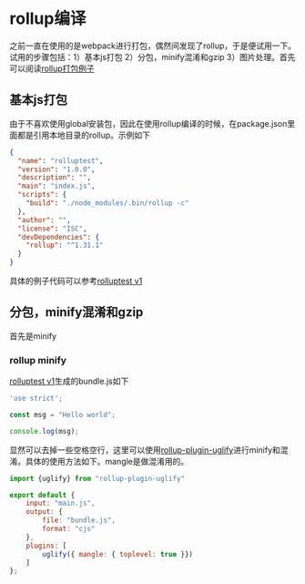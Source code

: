 # rollup编译
之前一直在使用的是webpack进行打包，偶然间发现了rollup，于是便试用一下。试用的步骤包括：1）基本js打包 2）分包，minify混淆和gzip 3）图片处理。首先可以阅读[rollup打包例子](https://www.rollupjs.com/guide/tutorial/#%E5%88%9B%E5%BB%BA%E7%AC%AC%E4%B8%80%E4%B8%AAbundlecreating-your-first-bundle)
## 基本js打包
由于不喜欢使用global安装包，因此在使用rollup编译的时候，在package.json里面都是引用本地目录的rollup。示例如下
```json
{
  "name": "rolluptest",
  "version": "1.0.0",
  "description": "",
  "main": "index.js",
  "scripts": {
    "build": "./node_modules/.bin/rollup -c"
  },
  "author": "",
  "license": "ISC",
  "devDependencies": {
    "rollup": "^1.31.1"
  }
}
```
具体的例子代码可以参考[rolluptest v1](https://github.com/codetest/rolluptest/tree/v1)
## 分包，minify混淆和gzip
首先是minify
### rollup minify
[rolluptest v1](https://github.com/codetest/rolluptest/tree/v1)生成的bundle.js如下
```javascript
'use strict';

const msg = "Hello world";

console.log(msg);

```
显然可以去掉一些空格空行，这里可以使用[rollup-plugin-uglify](https://www.npmjs.com/package/rollup-plugin-uglify)进行minify和混淆。具体的使用方法如下。mangle是做混淆用的。
```javascript
import {uglify} from "rollup-plugin-uglify"

export default {
    input: "main.js",
    output: {
        file: "bundle.js",
        format: "cjs"
    },
    plugins: [
        uglify({ mangle: { toplevel: true }})
    ]
};
```

